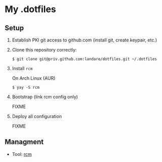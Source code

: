 # My .dotfiles

## Setup

1. Establish PKI git access to github.com (install git, create keypair, etc.)

2. Clone this repository correctly:
   ```
   $ git clone git@priv.github.com:landaro/dotfiles.git ~/.dotfiles
   ```

3. Install `rcm`

   On Arch Linux (AUR)
   ```
   $ yay -S rcm
   ```

4. Bootstrap (link rcm config only)

   FIXME

5. Deploy all configuration

   FIXME

## Managment

- Tool: [rcm](https://github.com/thoughtbot/rcm)
